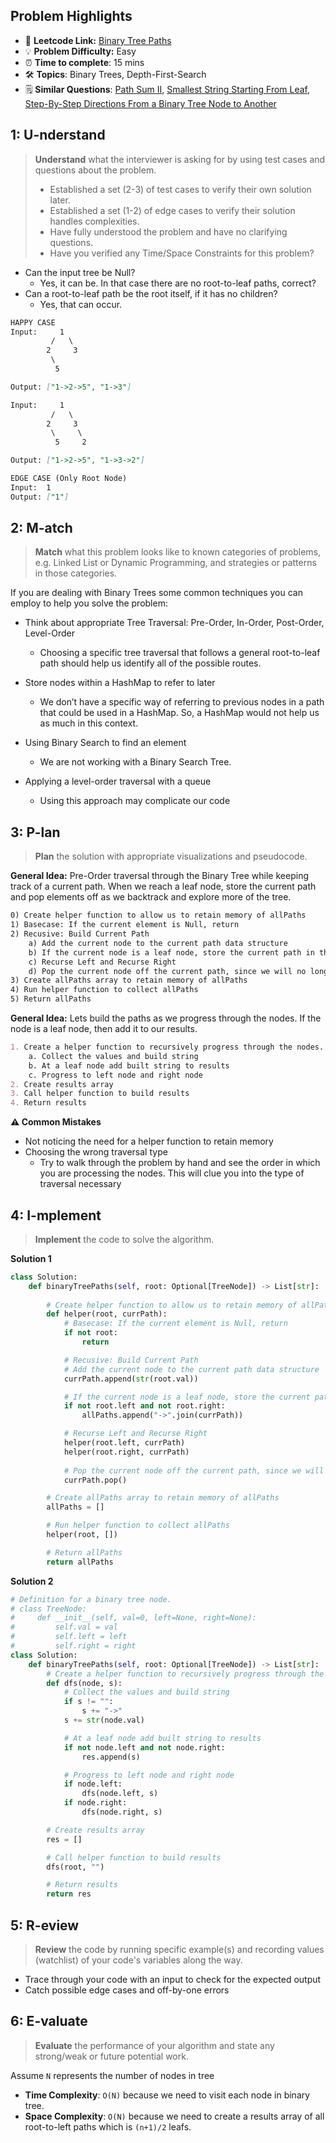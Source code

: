 ## Problem Highlights

* 🔗 **Leetcode Link:** [Binary Tree Paths](https://leetcode.com/problems/binary-tree-paths/) 
* 💡 **Problem Difficulty:** Easy
* ⏰ **Time to complete**: 15 mins
* 🛠️ **Topics**: Binary Trees, Depth-First-Search
* 🗒️ **Similar Questions**: [Path Sum II](https://leetcode.com/problems/convert-sorted-list-to-binary-search-tree/), [Smallest String Starting From Leaf](https://leetcode.com/problems/smallest-string-starting-from-leaf/), [Step-By-Step Directions From a Binary Tree Node to Another](https://leetcode.com/problems/step-by-step-directions-from-a-binary-tree-node-to-another/)
    
## 1: U-nderstand
 
> **Understand** what the interviewer is asking for by using test cases and questions about the problem.
> 
> - Established a set (2-3) of test cases to verify their own solution later.
> - Established a set (1-2) of edge cases to verify their solution handles complexities.
> - Have fully understood the problem and have no clarifying questions.
> - Have you verified any Time/Space Constraints for this problem?

- Can the input tree be Null?
  - Yes, it can be. In that case there are no root-to-leaf paths, correct?
- Can a root-to-leaf path be the root itself, if it has no children?
  - Yes, that can occur.
```markdown
HAPPY CASE
Input:     1
         /   \
        2     3
         \
          5

Output: ["1->2->5", "1->3"]

Input:     1
         /   \
        2     3
         \     \
          5     2

Output: ["1->2->5", "1->3->2"]

EDGE CASE (Only Root Node)
Input:  1
Output: ["1"]

```   
    
## 2: M-atch

> **Match** what this problem looks like to known categories of problems, e.g. Linked List or Dynamic Programming, and strategies or patterns in those categories.

If you are dealing with Binary Trees some common techniques you can employ to help you solve the problem:

- Think about appropriate Tree Traversal: Pre-Order, In-Order, Post-Order, Level-Order
    - Choosing a specific tree traversal that follows a general root-to-leaf path should help us identify all of the possible routes.
    
- Store nodes within a HashMap to refer to later
    - We don’t have a specific way of referring to previous nodes in a path that could be used in a HashMap. So, a HashMap would not help us as much in this context.

- Using Binary Search to find an element
    - We are not working with a Binary Search Tree. 

- Applying a level-order traversal with a queue
    - Using this approach may complicate our code
## 3: P-lan

> **Plan** the solution with appropriate visualizations and pseudocode.

**General Idea:** Pre-Order traversal through the Binary Tree while keeping track of a current path. When we reach a leaf node, store the current path and pop elements off as we backtrack and explore more of the tree.

```markdown
0) Create helper function to allow us to retain memory of allPaths
1) Basecase: If the current element is Null, return
2) Recusive: Build Current Path 
    a) Add the current node to the current path data structure
    b) If the current node is a leaf node, store the current path in the tree
    c) Recurse Left and Recurse Right
    d) Pop the current node off the current path, since we will no longer have more root-to-leaf paths that go through the current node.
3) Create allPaths array to retain memory of allPaths
4) Run helper function to collect allPaths
5) Return allPaths
```

**General Idea:** Lets build the paths as we progress through the nodes. If the node is a leaf node, then add it to our results.

```markdown
1. Create a helper function to recursively progress through the nodes.
    a. Collect the values and build string
    b. At a leaf node add built string to results
    c. Progress to left node and right node
2. Create results array
3. Call helper function to build results
4. Return results 
```

**⚠️ Common Mistakes**
- Not noticing the need for a helper function to retain memory 
- Choosing the wrong traversal type
    - Try to walk through the problem by hand and see the order in which you are processing the nodes. This will clue you into the type of traversal necessary
## 4: I-mplement

> **Implement** the code to solve the algorithm.

**Solution 1**

```python
class Solution:
    def binaryTreePaths(self, root: Optional[TreeNode]) -> List[str]:
        
        # Create helper function to allow us to retain memory of allPaths
        def helper(root, currPath):
            # Basecase: If the current element is Null, return
            if not root:
                return

            # Recusive: Build Current Path 
            # Add the current node to the current path data structure
            currPath.append(str(root.val))

            # If the current node is a leaf node, store the current path in the tree
            if not root.left and not root.right:
                allPaths.append("->".join(currPath))

            # Recurse Left and Recurse Right
            helper(root.left, currPath)
            helper(root.right, currPath)
            
            # Pop the current node off the current path, since we will no longer have more root-to-leaf paths that go through the current node.
            currPath.pop()

        # Create allPaths array to retain memory of allPaths
        allPaths = []

        # Run helper function to collect allPaths
        helper(root, [])

        # Return allPaths
        return allPaths
```

**Solution 2**

```python
# Definition for a binary tree node.
# class TreeNode:
#     def __init__(self, val=0, left=None, right=None):
#         self.val = val
#         self.left = left
#         self.right = right
class Solution:
    def binaryTreePaths(self, root: Optional[TreeNode]) -> List[str]: 
        # Create a helper function to recursively progress through the nodes.       
        def dfs(node, s):
            # Collect the values and build string
            if s != "":
                s += "->"
            s += str(node.val)

            # At a leaf node add built string to results
            if not node.left and not node.right: 
                res.append(s)

            # Progress to left node and right node
            if node.left: 
                dfs(node.left, s)
            if node.right: 
                dfs(node.right, s)

        # Create results array
        res = []

        # Call helper function to build results
        dfs(root, "") 

        # Return results
        return res
```

## 5: R-eview

> **Review** the code by running specific example(s) and recording values (watchlist) of your code's variables along the way.

- Trace through your code with an input to check for the expected output
- Catch possible edge cases and off-by-one errors

## 6: E-valuate

> **Evaluate** the performance of your algorithm and state any strong/weak or future potential work.

Assume `N` represents the number of nodes in tree
    
* **Time Complexity**: `O(N)` because we need to visit each node in binary tree.
* **Space Complexity**: `O(N)` because we need to create a results array of all root-to-left paths which is `(n+1)/2` leafs.
  